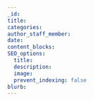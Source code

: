 ```yaml
---
_id:
title:
categories:
author_staff_member:
date:
content_blocks:
SEO_options:
  title:
  description:
  image:
  prevent_indexing: false
blurb:
---
```

